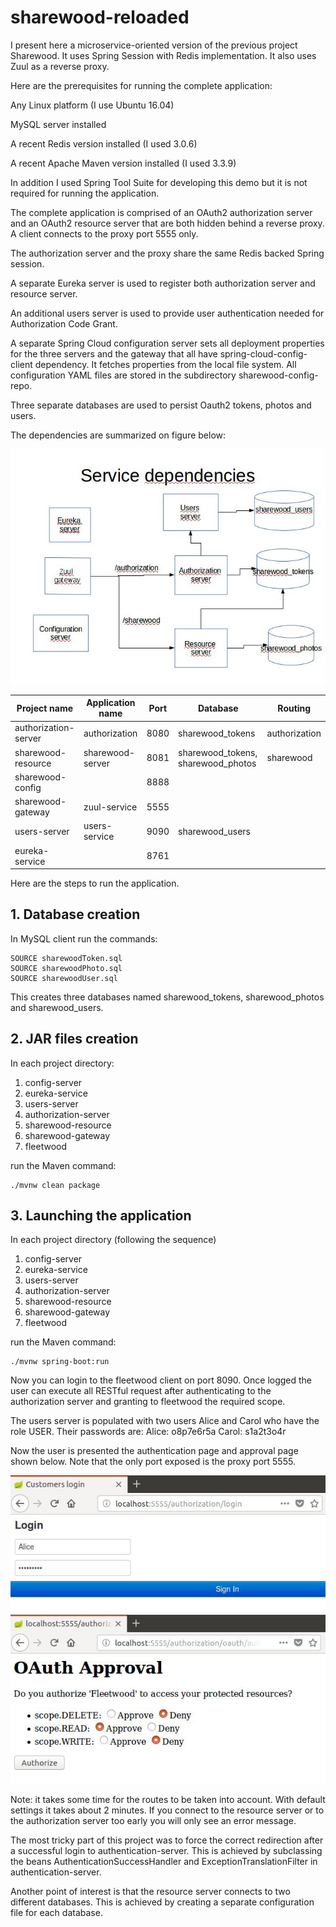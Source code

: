 # sharewood-reloaded
I present here a microservice-oriented version of the previous project Sharewood. It uses Spring Session with Redis implementation. It also uses Zuul as a reverse proxy.

Here are the prerequisites for running the complete application:

Any Linux platform (I use Ubuntu 16.04)

MySQL server installed

A recent Redis version installed (I used 3.0.6)

A recent Apache Maven version installed (I used 3.3.9)

In addition I used Spring Tool Suite for developing this demo but it is not required for running the application.

The complete application is comprised of an OAuth2 authorization server and an OAuth2 resource server that are both hidden behind a reverse proxy. A client connects to the proxy port 5555 only.

The authorization server and the proxy share the same Redis backed Spring session.

A separate Eureka server is used to register both authorization server and resource server.

An additional users server is used to provide user authentication needed for Authorization Code Grant.

A separate Spring Cloud configuration server sets all deployment properties for the three servers and the gateway that all have spring-cloud-config-client dependency. It fetches properties from the local file system. All configuration YAML files are stored in the subdirectory sharewood-config-repo.

Three separate databases are used to persist Oauth2 tokens, photos and users.

The dependencies are summarized on figure below:

![alt text](images/dependencies.png "All dependencies")


Project name         | Application name | Port | Database                             | Routing
-------------------  | ---------------- | ---- | ------------------------------------ | -------------------------
authorization-server | authorization    | 8080 | sharewood\_tokens                    | authorization
sharewood-resource   | sharewood-server | 8081 | sharewood\_tokens, sharewood\_photos | sharewood
sharewood-config     |                  | 8888 |                                      |
sharewood-gateway    | zuul-service     | 5555 |                                      |
users-server         | users-service    | 9090 | sharewood\_users                     |
eureka-service       |                  | 8761 |                                      |

Here are the steps to run the application.

## 1. Database creation

In MySQL client run the commands:
```
SOURCE sharewoodToken.sql
SOURCE sharewoodPhoto.sql
SOURCE sharewoodUser.sql
```

This creates three databases named sharewood\_tokens, sharewood\_photos and sharewood\_users.

## 2. JAR files creation

In each project directory:
1. config-server
1. eureka-service
1. users-server
1. authorization-server
1. sharewood-resource
1. sharewood-gateway
1. fleetwood

run the Maven command:
```
./mvnw clean package
```

 
## 3. Launching the application

In each project directory (following the sequence)
1. config-server
1. eureka-service
1. users-server
1. authorization-server
1. sharewood-resource
1. sharewood-gateway
1. fleetwood

run the Maven command:
```
./mvnw spring-boot:run
```

Now you can login to the fleetwood client on port 8090. Once logged the user can execute all RESTful request after authenticating to the authorization server and granting to fleetwood the required scope.

The users server is populated with two users Alice and Carol who have the role USER. Their passwords are:
Alice: o8p7e6r5a
Carol: s1a2t3o4r

Now the user is presented the authentication page and approval page shown below. Note that the only port exposed is the proxy port 5555.

![alt text](images/authenticationPage.png "Authentication page")
![alt text](images/approvalPage.png "Approval page")

Note: it takes some time for the routes to be taken into account. With default settings it takes about 2 minutes. If you connect to the resource server or to the authorization server too early you will only see an error message.

The most tricky part of this project was to force the correct redirection after a successful login to authentication-server. This is achieved by subclassing the beans AuthenticationSuccessHandler and ExceptionTranslationFilter in authentication-server.

Another point of interest is that the resource server connects to two different databases. This is achieved by creating a separate configuration file for each database.  


